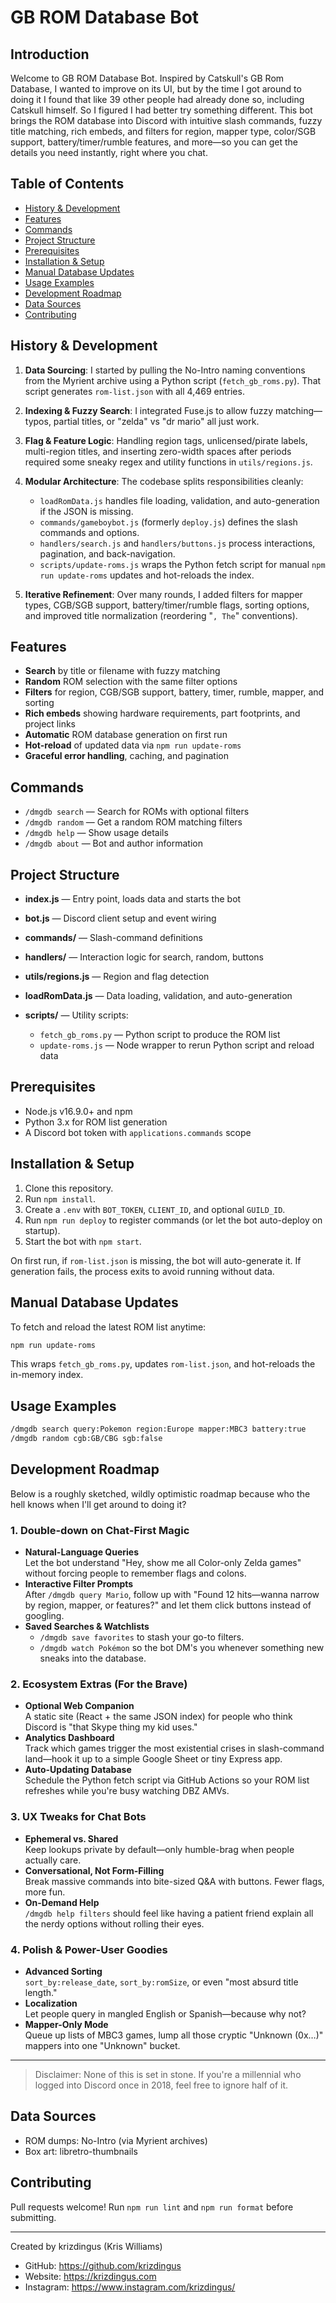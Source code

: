 # GB ROM Database Bot

## Introduction

Welcome to GB ROM Database Bot. Inspired by Catskull's GB Rom Database, I wanted to improve on its UI, but by the time I got around to doing it I found that like 39 other people had already done so, including Catskull himself. So I figured I had better try something different. This bot brings the ROM database into Discord with intuitive slash commands, fuzzy title matching, rich embeds, and filters for region, mapper type, color/SGB support, battery/timer/rumble features, and more—so you can get the details you need instantly, right where you chat.

## Table of Contents

- [History & Development](#history--development)
- [Features](#features)
- [Commands](#commands)
- [Project Structure](#project-structure)
- [Prerequisites](#prerequisites)
- [Installation & Setup](#installation--setup)
- [Manual Database Updates](#manual-database-updates)
- [Usage Examples](#usage-examples)
- [Development Roadmap](#development-roadmap)
- [Data Sources](#data-sources)
- [Contributing](#contributing)

## History & Development

1. **Data Sourcing**: I started by pulling the No-Intro naming conventions from the Myrient archive using a Python script (`fetch_gb_roms.py`). That script generates `rom-list.json` with all 4,469 entries.
2. **Indexing & Fuzzy Search**: I integrated Fuse.js to allow fuzzy matching—typos, partial titles, or "zelda" vs "dr mario" all just work.
3. **Flag & Feature Logic**: Handling region tags, unlicensed/pirate labels, multi-region titles, and inserting zero-width spaces after periods required some sneaky regex and utility functions in `utils/regions.js`.
4. **Modular Architecture**: The codebase splits responsibilities cleanly:

   - `loadRomData.js` handles file loading, validation, and auto-generation if the JSON is missing.
   - `commands/gameboybot.js` (formerly `deploy.js`) defines the slash commands and options.
   - `handlers/search.js` and `handlers/buttons.js` process interactions, pagination, and back-navigation.
   - `scripts/update-roms.js` wraps the Python fetch script for manual `npm run update-roms` updates and hot-reloads the index.

5. **Iterative Refinement**: Over many rounds, I added filters for mapper types, CGB/SGB support, battery/timer/rumble flags, sorting options, and improved title normalization (reordering "`, The`" conventions).

## Features

- **Search** by title or filename with fuzzy matching
- **Random** ROM selection with the same filter options
- **Filters** for region, CGB/SGB support, battery, timer, rumble, mapper, and sorting
- **Rich embeds** showing hardware requirements, part footprints, and project links
- **Automatic** ROM database generation on first run
- **Hot-reload** of updated data via `npm run update-roms`
- **Graceful error handling**, caching, and pagination

## Commands

- `/dmgdb search` — Search for ROMs with optional filters
- `/dmgdb random` — Get a random ROM matching filters
- `/dmgdb help` — Show usage details
- `/dmgdb about` — Bot and author information

## Project Structure

- **index.js** — Entry point, loads data and starts the bot
- **bot.js** — Discord client setup and event wiring
- **commands/** — Slash-command definitions
- **handlers/** — Interaction logic for search, random, buttons
- **utils/regions.js** — Region and flag detection
- **loadRomData.js** — Data loading, validation, and auto-generation
- **scripts/** — Utility scripts:

  - `fetch_gb_roms.py` — Python script to produce the ROM list
  - `update-roms.js` — Node wrapper to rerun Python script and reload data

## Prerequisites

- Node.js v16.9.0+ and npm
- Python 3.x for ROM list generation
- A Discord bot token with `applications.commands` scope

## Installation & Setup

1. Clone this repository.
2. Run `npm install`.
3. Create a `.env` with `BOT_TOKEN`, `CLIENT_ID`, and optional `GUILD_ID`.
4. Run `npm run deploy` to register commands (or let the bot auto-deploy on startup).
5. Start the bot with `npm start`.

On first run, if `rom-list.json` is missing, the bot will auto-generate it. If generation fails, the process exits to avoid running without data.

## Manual Database Updates

To fetch and reload the latest ROM list anytime:

```bash
npm run update-roms
```

This wraps `fetch_gb_roms.py`, updates `rom-list.json`, and hot-reloads the in-memory index.

## Usage Examples

```bash
/dmgdb search query:Pokemon region:Europe mapper:MBC3 battery:true
/dmgdb random cgb:GB/CBG sgb:false
```

## Development Roadmap

Below is a roughly sketched, wildly optimistic roadmap because who the hell knows when I'll get around to doing it?

### 1. Double-down on Chat-First Magic

- **Natural-Language Queries**  
  Let the bot understand "Hey, show me all Color-only Zelda games" without forcing people to remember flags and colons.
- **Interactive Filter Prompts**  
  After `/dmgdb query Mario`, follow up with "Found 12 hits—wanna narrow by region, mapper, or features?" and let them click buttons instead of googling.
- **Saved Searches & Watchlists**
  - `/dmgdb save favorites` to stash your go-to filters.
  - `/dmgdb watch Pokémon` so the bot DM's you whenever something new sneaks into the database.

### 2. Ecosystem Extras (For the Brave)

- **Optional Web Companion**  
  A static site (React + the same JSON index) for people who think Discord is "that Skype thing my kid uses."
- **Analytics Dashboard**  
  Track which games trigger the most existential crises in slash-command land—hook it up to a simple Google Sheet or tiny Express app.
- **Auto-Updating Database**  
  Schedule the Python fetch script via GitHub Actions so your ROM list refreshes while you're busy watching DBZ AMVs.

### 3. UX Tweaks for Chat Bots

- **Ephemeral vs. Shared**  
  Keep lookups private by default—only humble-brag when people actually care.
- **Conversational, Not Form-Filling**  
  Break massive commands into bite-sized Q&A with buttons. Fewer flags, more fun.
- **On-Demand Help**  
  `/dmgdb help filters` should feel like having a patient friend explain all the nerdy options without rolling their eyes.

### 4. Polish & Power-User Goodies

- **Advanced Sorting**  
  `sort_by:release_date`, `sort_by:romSize`, or even "most absurd title length."
- **Localization**  
  Let people query in mangled English or Spanish—because why not?
- **Mapper-Only Mode**  
  Queue up lists of MBC3 games, lump all those cryptic "Unknown (0x…)" mappers into one "Unknown" bucket.

---

> Disclaimer: None of this is set in stone. If you're a millennial who logged into Discord once in 2018, feel free to ignore half of it.

## Data Sources

- ROM dumps: No-Intro (via Myrient archives)
- Box art: libretro-thumbnails

## Contributing

Pull requests welcome! Run `npm run lint` and `npm run format` before submitting.

---

Created by krizdingus (Kris Williams)

- GitHub: https://github.com/krizdingus
- Website: https://krizdingus.com
- Instagram: https://www.instagram.com/krizdingus/
